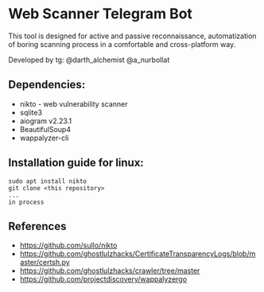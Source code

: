 
# Web Scanner Telegram Bot

This tool is designed for active and passive reconnaissance, automatization of boring scanning process in a comfortable and cross-platform way.

Developed by tg: @darth_alchemist @a_nurbollat

## Dependencies:
- nikto - web vulnerability scanner
- sqlite3
- aiogram v2.23.1
- BeautifulSoup4
- wappalyzer-cli

## Installation guide for linux:
```
sudo apt install nikto
git clone <this repository>
...
in process

```
## References
- https://github.com/sullo/nikto
- https://github.com/ghostlulzhacks/CertificateTransparencyLogs/blob/master/certsh.py
- https://github.com/ghostlulzhacks/crawler/tree/master
- https://github.com/projectdiscovery/wappalyzergo


